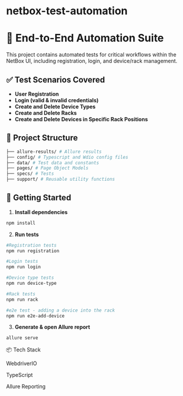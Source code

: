 # netbox-test-automation
# 🧪 End-to-End Automation Suite

This project contains automated tests for critical workflows within the NetBox UI, including registration, login, and device/rack management.

## ✅ Test Scenarios Covered

- **User Registration**
- **Login (valid & invalid credentials)**
- **Create and Delete Device Types**
- **Create and Delete Racks**
- **Create and Delete Devices in Specific Rack Positions**

## 📁 Project Structure
```bash
├── allure-results/ # Allure results
├── config/ # Typescript and Wdio config files
├── data/ # Test data and constants 
├── pages/ # Page Object Models 
├── specs/ # Tests
├── support/ # Reusable utility functions 
```
## 🚀 Getting Started

1. **Install dependencies**  
  ```bash
  npm install
  ```
   
2. **Run tests**

  ```bash
  #Registration tests
  npm run registration

  #Login tests
  npm run login

  #Device type tests
  npm run device-type

  #Rack tests
  npm run rack

  #e2e test - adding a device into the rack
  npm run e2e-add-device
  ```

3. **Generate & open Allure report**

```bash
allure serve
```

📦 Tech Stack

WebdriverIO

TypeScript

Allure Reporting
